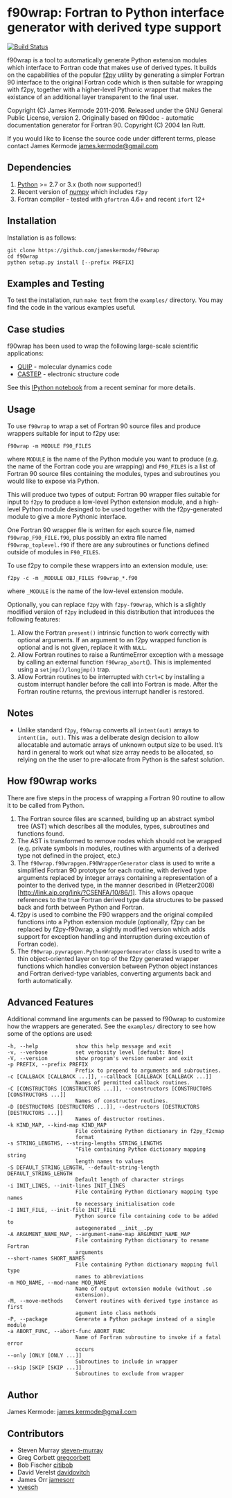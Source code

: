 f90wrap: Fortran to Python interface generator with derived type support
========================================================================

[![Build Status](https://travis-ci.org/jameskermode/f90wrap.svg?branch=master)](https://travis-ci.org/jameskermode/f90wrap)

f90wrap is a tool to automatically generate Python extension modules
which interface to Fortran code that makes use of derived types. It
builds on the capabilities of the popular
[f2py](https://sysbio.ioc.ee/projects/f2py2e/) utility by generating a
simpler Fortran 90 interface to the original Fortran code which is then
suitable for wrapping with f2py, together with a higher-level Pythonic
wrapper that makes the existance of an additional layer transparent to
the final user.

Copyright (C) James Kermode 2011-2016. Released under the GNU General
Public License, version 2. Originally based on f90doc - automatic
documentation generator for Fortran 90. Copyright (C) 2004 Ian Rutt.

If you would like to license the source code under different terms,
please contact James Kermode <james.kermode@gmail.com>

Dependencies
------------

 1.  [Python](http://www.python.org) \>= 2.7 or 3.x (both now supported!)
 2.  Recent version of [numpy](http://www.numpy.org) which includes `f2py`
 3.  Fortran compiler - tested with `gfortran` 4.6+ and recent `ifort` 12+

Installation
------------

Installation is as follows:

    git clone https://github.com/jameskermode/f90wrap
    cd f90wrap
    python setup.py install [--prefix PREFIX]

Examples and Testing
--------------------

To test the installation, run `make test` from the `examples/`
directory. You may find the code in the various examples useful.

Case studies
------------

f90wrap has been used to wrap the following large-scale scientific
applications:

 - [QUIP](http://libatoms.github.io/QUIP/) - molecular dynamics code
 - [CASTEP](http://www.castep.org) - electronic structure code

See this [IPython notebook](http://nbviewer.ipython.org/github/jameskermode/f90wrap/blob/master/docs/tutorials/kermode-csc-warwick-nov-2015.ipynb) from a recent seminar for more details.

Usage
-----

To use `f90wrap` to wrap a set of Fortran 90 source files and produce
wrappers suitable for input to f2py use:

    f90wrap -m MODULE F90_FILES

where `MODULE` is the name of the Python module you want to produce (e.g.
the name of the Fortran code you are wrapping) and `F90_FILES` is a list
of Fortran 90 source files containing the modules, types and subroutines
you would like to expose via Python.

This will produce two types of output: Fortran 90 wrapper files suitable
for input to `f2py` to produce a low-level Python extension module, and a
high-level Python module desinged to be used together with the
f2py-generated module to give a more Pythonic interface.

One Fortran 90 wrapper file is written for each source file, named
`f90wrap_F90_FILE.f90`, plus possibly an extra file named
`f90wrap_toplevel.f90` if there are any subroutines or functions defined
outside of modules in `F90_FILES`.

To use f2py to compile these wrappers into an extension module, use:

    f2py -c -m _MODULE OBJ_FILES f90wrap_*.f90

where `_MODULE` is the name of the low-level extension module.

Optionally, you can replace `f2py` with `f2py-f90wrap`, which is a
slightly modified version of `f2py` includeed in this distribution
that introduces the following features:

1.  Allow the Fortran `present()` intrinsic function to work correctly with
    optional arguments. If an argument to an f2py wrapped function is
    optional and is not given, replace it with `NULL`.
2.  Allow Fortran routines to raise a RuntimeError exception with a
    message by calling an external function `f90wrap_abort`().
    This is implemented using a `setjmp()/longjmp()` trap.
3.  Allow Fortran routines to be interrupted with `Ctrl+C` by installing
    a custom interrupt handler before the call into Fortran is made.
    After the Fortran routine returns, the previous interrupt handler
    is restored.

Notes
-----

- Unlike standard `f2py`, `f90wrap` converts all `intent(out)` arrays to 
`intent(in, out)`. This was a deliberate design decision to allow allocatable and automatic arrays of unknown output size to be used. It’s hard in general to work out what size array needs to be allocated, so relying on the the user to pre-allocate from Python is the safest solution.

How f90wrap works
-----------------

There are five steps in the process of wrapping a Fortran 90 routine to
allow it to be called from Python.

1.  The Fortran source files are scanned, building up an
    abstract symbol tree (AST) which describes all the modules, types,
    subroutines and functions found.
2.  The AST is transformed to remove nodes which
    should not be wrapped (e.g. private symbols in modules, routines
    with arguments of a derived type not defined in the project, etc.)
3.  The `f90wrap.f90wrapgen.F90WrapperGenerator` class is used to write
    a simplified Fortran 90 prototype for each routine, with derived
    type arguments replaced by integer arrays containing a
    representation of a pointer to the derived type, in the manner
    described in
    (Pletzer2008)[http://link.aip.org/link/?CSENFA/10/86/1].
	This allows opaque references to the
    true Fortran derived type data structures to be passed back and
    forth between Python and Fortran.
4.  f2py is used to combine the F90 wrappers and the original compiled
    functions into a Python extension module (optionally, f2py can be
    replaced by f2py-f90wrap, a slightly modified version which adds
    support for exception handling and interruption during exceution of
    Fortran code).
5.  The `f90wrap.pywrapgen.PythonWrapperGenerator` class is used to
    write a thin object-oriented layer on top of the f2py generated
    wrapper functions which handles conversion between Python object
    instances and Fortran derived-type variables, converting arguments
    back and forth automatically.

Advanced Features
-----------------

Additional command line arguments can be passed to f90wrap to customize
how the wrappers are generated. See the `examples/` directory to see how
some of the options are used:

    -h, --help            show this help message and exit
    -v, --verbose         set verbosity level [default: None]
    -V, --version         show program's version number and exit
    -p PREFIX, --prefix PREFIX
                          Prefix to prepend to arguments and subroutines.
    -c [CALLBACK [CALLBACK ...]], --callback [CALLBACK [CALLBACK ...]]
                          Names of permitted callback routines.
    -C [CONSTRUCTORS [CONSTRUCTORS ...]], --constructors [CONSTRUCTORS [CONSTRUCTORS ...]]
                          Names of constructor routines.
    -D [DESTRUCTORS [DESTRUCTORS ...]], --destructors [DESTRUCTORS [DESTRUCTORS ...]]
                          Names of destructor routines.
    -k KIND_MAP, --kind-map KIND_MAP
                          File containing Python dictionary in f2py_f2cmap
                          format
    -s STRING_LENGTHS, --string-lengths STRING_LENGTHS
                          "File containing Python dictionary mapping string
                          length names to values
    -S DEFAULT_STRING_LENGTH, --default-string-length DEFAULT_STRING_LENGTH
                          Default length of character strings
    -i INIT_LINES, --init-lines INIT_LINES
                          File containing Python dictionary mapping type names
                          to necessary initialisation code
    -I INIT_FILE, --init-file INIT_FILE
                          Python source file containing code to be added to
                          autogenerated __init__.py
    -A ARGUMENT_NAME_MAP, --argument-name-map ARGUMENT_NAME_MAP
                          File containing Python dictionary to rename Fortran
                          arguments
    --short-names SHORT_NAMES
                          File containing Python dictionary mapping full type
                          names to abbreviations
    -m MOD_NAME, --mod-name MOD_NAME
                          Name of output extension module (without .so
                          extension).
    -M, --move-methods    Convert routines with derived type instance as first
                          agument into class methods
    -P, --package         Generate a Python package instead of a single module
    -a ABORT_FUNC, --abort-func ABORT_FUNC
                          Name of Fortran subroutine to invoke if a fatal error
                          occurs
    --only [ONLY [ONLY ...]]
                          Subroutines to include in wrapper
    --skip [SKIP [SKIP ...]]
                          Subroutines to exclude from wrapper         

Author
------

James Kermode: <james.kermode@gmail.com>

Contributors
------------

- Steven Murray [steven-murray](https://github.com/steven-murray)
- Greg Corbett  [gregcorbett](https://github.com/gregcorbett)
- Bob Fischer [citibob](https://github.com/citibob)
- David Verelst [davidovitch](https://github.com/davidovitch)
- James Orr [jamesorr](https://github.com/jamesorr)
- [yvesch](https://github.com/yvesch)



